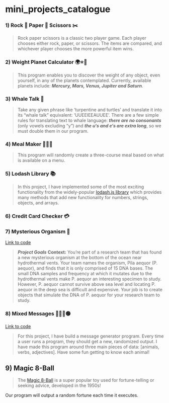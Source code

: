 # mini_projects_catalogue

### 1) Rock 🗿 Paper 🧻 Scissors ✂️

> Rock paper scissors is a classic two player game. Each player chooses either rock, paper, or scissors. The items are compared, and whichever player chooses the more powerful item wins.

### 2) Weight Planet Calculator 🌍⭐🌙

> This program enables you to discover the weight of any object, even yourself, in any of the planets contemplated. Currently, available planets include: ***Mercury, Mars, Venus, Jupiter and Saturn***.

### 3) Whale Talk 🐋

> Take any given phrase like ‘turpentine and turtles’ and translate it into its “whale talk” equivalent: ‘UUEEIEEAUUEE’. There are a few simple rules for translating text to whale language: ***there are no consonants*** (only vowels excluding “y”) and ***the u‘s and e‘s are extra long***, so we must double them in our program.

### 4) Meal Maker 🥗🥩🧁

> This program will randomly create a three-course meal based on what is available on a menu.

### 5) Lodash Library 📚

> In this project, I have implemented some of the most exciting functionality from the widely-popular [lodash.js library](https://lodash.com/docs/4.17.15) which provides many methods that add new functionality for numbers, strings, objects, and arrays.

### 6) Credit Card Checker 💳

### 7) Mysterious Organism 🦠
[Link to code](https://github.com/iker-gonzalez/mini_projects_catalogue/blob/main/07_mysterious_Organism/mysterious_Organism.js)
> ***Project Goals***
**Context:** You’re part of a research team that has found a new mysterious organism at the bottom of the ocean near hydrothermal vents. Your team names the organism, Pila aequor (P. aequor), and finds that it is only comprised of 15 DNA bases. The small DNA samples and frequency at which it mutates due to the hydrothermal vents make P. aequor an interesting specimen to study. However, P. aequor cannot survive above sea level and locating P. aequor in the deep sea is difficult and expensive. Your job is to create objects that simulate the DNA of P. aequor for your research team to study.

### 8) Mixed Messages 💭🔴🔵🟢
[Link to code](https://github.com/iker-gonzalez/mini_projects_catalogue/blob/main/08_mixed_Messages/mixed_Messages.js)
> For this project, I have build a message generator program. Every time a user runs a program, they should get a new, randomized output. I have made this program around three main pieces of data: [animals, verbs, adjectives]. Have some fun getting to know each animal!

## 9) Magic 8-Ball
> The [Magic 8-Ball](https://en.wikipedia.org/wiki/Magic_8-ball) is a super popular toy used for fortune-telling or seeking advice, developed in the 1950s!

Our program will output a random fortune each time it executes.
